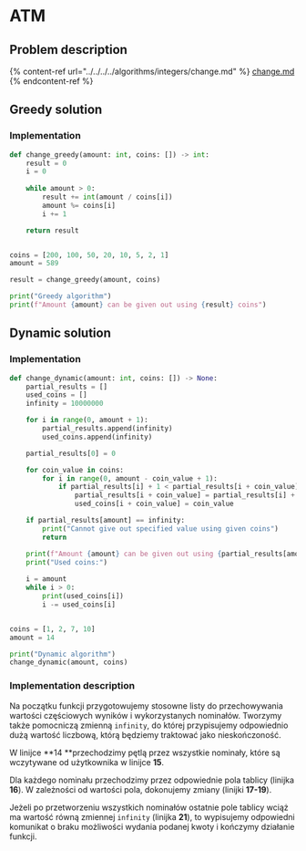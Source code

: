 # ATM

## Problem description

{% content-ref url="../../../../algorithms/integers/change.md" %}
[change.md](../../../../algorithms/integers/change.md)
{% endcontent-ref %}

## Greedy solution

### Implementation

```python
def change_greedy(amount: int, coins: []) -> int:
    result = 0
    i = 0
    
    while amount > 0:
        result += int(amount / coins[i])
        amount %= coins[i]
        i += 1

    return result


coins = [200, 100, 50, 20, 10, 5, 2, 1]
amount = 589

result = change_greedy(amount, coins)

print("Greedy algorithm")
print(f"Amount {amount} can be given out using {result} coins")
```

## Dynamic solution

### Implementation

```python
def change_dynamic(amount: int, coins: []) -> None:
    partial_results = []
    used_coins = []
    infinity = 10000000

    for i in range(0, amount + 1):
        partial_results.append(infinity)
        used_coins.append(infinity)

    partial_results[0] = 0

    for coin_value in coins:
        for i in range(0, amount - coin_value + 1):
            if partial_results[i] + 1 < partial_results[i + coin_value]:
                partial_results[i + coin_value] = partial_results[i] + 1
                used_coins[i + coin_value] = coin_value

    if partial_results[amount] == infinity:
        print("Cannot give out specified value using given coins")
        return

    print(f"Amount {amount} can be given out using {partial_results[amount]} coins")
    print("Used coins:")
    
    i = amount
    while i > 0:
        print(used_coins[i])
        i -= used_coins[i]


coins = [1, 2, 7, 10]
amount = 14

print("Dynamic algorithm")
change_dynamic(amount, coins)
```

### Implementation description

Na początku funkcji przygotowujemy stosowne listy do przechowywania wartości częściowych wyników i wykorzystanych nominałów. Tworzymy także pomocniczą zmienną `infinity`, do której przypisujemy odpowiednio dużą wartość liczbową, którą będziemy traktować jako nieskończoność.

W linijce **14 **przechodzimy pętlą przez wszystkie nominały, które są wczytywane od użytkownika w linijce **15**. 

Dla każdego nominału przechodzimy przez odpowiednie pola tablicy (linijka **16**). W zależności od wartości pola, dokonujemy zmiany (linijki **17-19**).

Jeżeli po przetworzeniu wszystkich nominałów ostatnie pole tablicy wciąż ma wartość równą zmiennej `infinity` (linijka **21**), to wypisujemy odpowiedni komunikat o braku możliwości wydania podanej kwoty i kończymy działanie funkcji.
